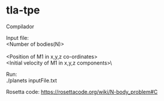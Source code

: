 # tla-tpe

Compilador

Input file:\
<Gravitational Constant> <Number of bodies(N)> <Time step>\
<Mass of M1>\
<Position of M1 in x,y,z co-ordinates>\
<Initial velocity of M1 in x,y,z components>\
  
  
Run:\
./planets inputFile.txt

Rosetta code:
https://rosettacode.org/wiki/N-body_problem#C
